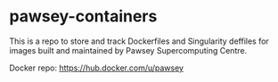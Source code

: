 # pawsey-containers

This is a repo to store and track Dockerfiles and Singularity deffiles for images built and maintained by Pawsey Supercomputing Centre.

Docker repo: https://hub.docker.com/u/pawsey
